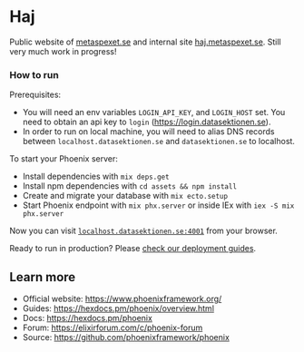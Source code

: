 # Haj

Public website of [metaspexet.se](https://metaspexet.se) and internal site [haj.metaspexet.se](haj.metaspexet.se). Still very much work in progress!
### How to run

Prerequisites:

  * You will need an env variables `LOGIN_API_KEY`, and `LOGIN_HOST` set. You need to obtain an api key to `login` (https://login.datasektionen.se).
  * In order to run on local machine, you will need to alias DNS records between `localhost.datasektionen.se` and `datasektionen.se` to localhost.

To start your Phoenix server:

  * Install dependencies with `mix deps.get`
  * Install npm dependencies with `cd assets && npm install`
  * Create and migrate your database with `mix ecto.setup`
  * Start Phoenix endpoint with `mix phx.server` or inside IEx with `iex -S mix phx.server`

Now you can visit [`localhost.datasektionen.se:4001`](http://localhost.datasektionen.se:4001) from your browser.

Ready to run in production? Please [check our deployment guides](https://hexdocs.pm/phoenix/deployment.html).

## Learn more

  * Official website: https://www.phoenixframework.org/
  * Guides: https://hexdocs.pm/phoenix/overview.html
  * Docs: https://hexdocs.pm/phoenix
  * Forum: https://elixirforum.com/c/phoenix-forum
  * Source: https://github.com/phoenixframework/phoenix
